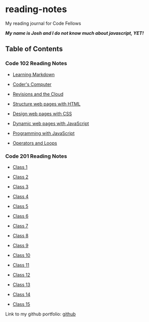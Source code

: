 # reading-notes

My reading journal for Code Fellows

***My name is Josh and I do not know much about javascript, YET!***

## Table of Contents

### Code 102 Reading Notes

- [Learning Markdown](https://coff23.github.io/reading-notes/class1)

- [Coder's Computer](https://coff23.github.io/reading-notes/class2)

- [Revisions and the Cloud](https://coff23.github.io/reading-notes/class3)

- [Structure web pages with HTML](https://coff23.github.io/reading-notes/class4)

- [Design web pages with CSS](https://coff23.github.io/reading-notes/class5)

- [Dynamic web pages with JavaScript](https://coff23.github.io/reading-notes/class6)

- [Programming with JavaScript](https://coff23.github.io/reading-notes/class7)

- [Operators and Loops](https://coff23.github.io/reading-notes/class8)

### Code 201 Reading Notes

- [Class 1](https://coff23.github.io/reading-notes/201-class-01)

- [Class 2](https://coff23.github.io/reading-notes/201-class-2)

- [Class 3](https://coff23.github.io/reading-notes/201-class-3)

- [Class 4](https://coff23.github.io/reading-notes/201-class-4)

- [Class 5](https://coff23.github.io/reading-notes/201-class-5)

- [Class 6](https://coff23.github.io/reading-notes/201-class-6)

- [Class 7](https://coff23.github.io/reading-notes/201-class-7)

- [Class 8](https://coff23.github.io/reading-notes/201-class-8)

- [Class 9](https://coff23.github.io/reading-notes/201-class-9)

- [Class 10](https://coff23.github.io/reading-notes/201-class-10)

- [Class 11](https://coff23.github.io/reading-notes/201-class-11)

- [Class 12](https://coff23.github.io/reading-notes/201-class-12)

- [Class 13](https://coff23.github.io/reading-notes/201-class-13)

- [Class 14](https://coff23.github.io/reading-notes/201-class-14)

- [Class 15](https://coff23.github.io/reading-notes/201-class-15)

Link to my github portfolio: [github](https://github.com/Coff23)
